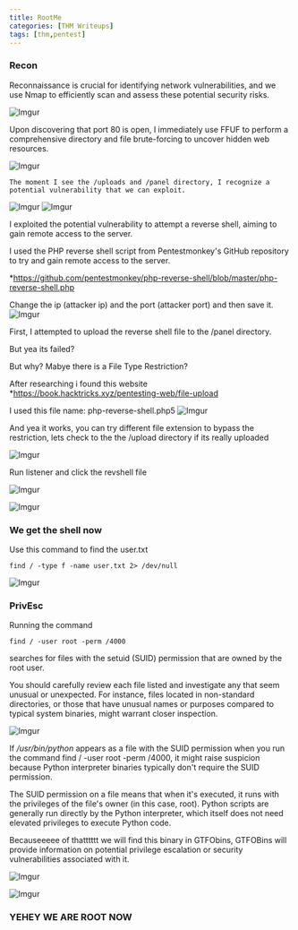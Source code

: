```yaml
---
title: RootMe
categories: [THM Writeups]
tags: [thm,pentest]
---
```


### Recon 
Reconnaissance is crucial for identifying network vulnerabilities, and we use Nmap to efficiently scan and assess these potential security risks.

![Imgur](https://i.imgur.com/YOhMTDk.png)

Upon discovering that port 80 is open, I immediately use FFUF to perform a comprehensive directory and file brute-forcing to uncover hidden web resources.

![Imgur](https://i.imgur.com/ssuDq8V.png)

    The moment I see the /uploads and /panel directory, I recognize a potential vulnerability that we can exploit.

![Imgur](https://i.imgur.com/47NjBwC.png)
![Imgur](https://i.imgur.com/XwEJS4R.png)

I exploited the potential vulnerability to attempt a reverse shell, aiming to gain remote access to the server.

I used the PHP reverse shell script from Pentestmonkey's GitHub repository to try and gain remote access to the server.

*https://github.com/pentestmonkey/php-reverse-shell/blob/master/php-reverse-shell.php


Change the ip (attacker ip) and the port (attacker port) and then save it. 
![Imgur](https://i.imgur.com/VltbWzY.png)

First, I attempted to upload the reverse shell file to the /panel directory.

But yea its failed?

But why? Mabye there is a File Type Restriction?

After researching i found this website 
*https://book.hacktricks.xyz/pentesting-web/file-upload

I used this file name: php-reverse-shell.php5 
![Imgur](https://i.imgur.com/jeSFoWx.png)

And yea it works, you can try different file extension to bypass the restriction, lets check to the the 
/upload directory if its really uploaded

![Imgur](https://i.imgur.com/foytElt.png)

Run listener and click the revshell file

![Imgur](https://i.imgur.com/9POX7KU.png)

![Imgur](https://i.imgur.com/HNyEuSW.png)

### We get the shell now 

Use this command to find the user.txt

```
find / -type f -name user.txt 2> /dev/null
```

![Imgur](https://i.imgur.com/FysT9Dq.png)

### PrivEsc

Running the command 
```
find / -user root -perm /4000
``` 
searches for files with the setuid (SUID) permission that are owned by the root user.

You should carefully review each file listed and investigate any that seem unusual or unexpected. For instance, files located in non-standard directories, or those that have unusual names or purposes compared to typical system binaries, might warrant closer inspection.

![Imgur](https://i.imgur.com/95FNDRa.png)

If */usr/bin/python* appears as a file with the SUID permission when you run the command find / -user root -perm /4000, it might raise suspicion because Python interpreter binaries typically don't require the SUID permission.

The SUID permission on a file means that when it's executed, it runs with the privileges of the file's owner (in this case, root). Python scripts are generally run directly by the Python interpreter, which itself does not need elevated privileges to execute Python code.

Becauseeeee of thatttttt we will find this binary in GTFObins, GTFOBins will provide information on potential privilege escalation or security vulnerabilities associated with it.

![Imgur](https://i.imgur.com/Prl1rcj.png)

![Imgur](https://i.imgur.com/kaWhF0J.png)

### YEHEY WE ARE ROOT NOW

